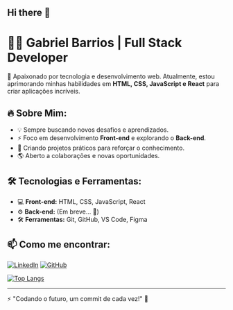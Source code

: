 ## Hi there 👋

# 👨‍💻 Gabriel Barrios | Full Stack Developer

🚀 Apaixonado por tecnologia e desenvolvimento web. Atualmente, estou aprimorando minhas habilidades em **HTML, CSS, JavaScript e React** para criar aplicações incríveis.

## 🔥 Sobre Mim:
- 💡 Sempre buscando novos desafios e aprendizados.
- ⚡ Foco em desenvolvimento **Front-end** e explorando o **Back-end**.
- 🎯 Criando projetos práticos para reforçar o conhecimento.
- 🌎 Aberto a colaborações e novas oportunidades.

## 🛠️ Tecnologias e Ferramentas:
- 💻 **Front-end:** HTML, CSS, JavaScript, React
- ⚙️ **Back-end:** (Em breve... 🚀)
- 🛠️ **Ferramentas:** Git, GitHub, VS Code, Figma

## 📫 Como me encontrar:
[![LinkedIn](https://img.shields.io/badge/LinkedIn-0077B5?style=for-the-badge&logo=linkedin&logoColor=white)](https://www.linkedin.com/in/wrondonn/)
[![GitHub](https://img.shields.io/badge/GitHub-181717?style=for-the-badge&logo=github&logoColor=white)](https://github.com/gabrielbarrios22)


[![Top Langs](https://github-readme-stats.vercel.app/api/top-langs/?username=gabrielbarrios22)](https://github.com/anuraghazra/github-readme-stats)

---

⚡ "Codando o futuro, um commit de cada vez!" 🚀
